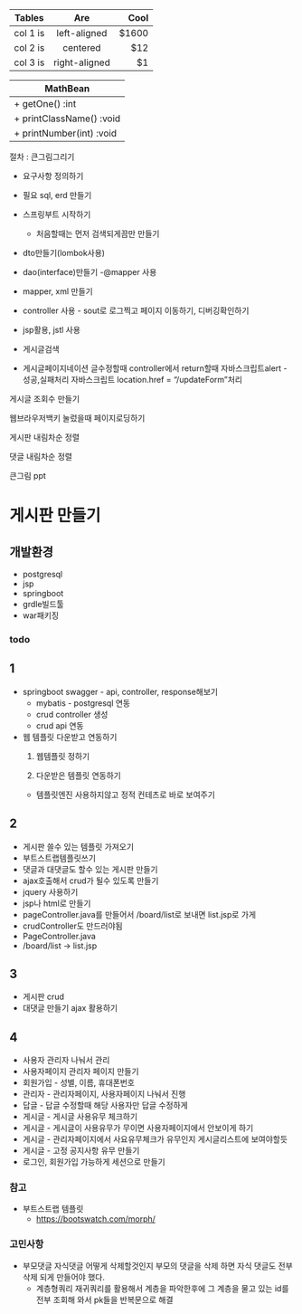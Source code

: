 | Tables   |      Are      |  Cool |
|----------|:-------------:|------:|
| col 1 is |  left-aligned | $1600 |
| col 2 is |    centered   |   $12 |
| col 3 is | right-aligned |    $1 |

| MathBean                 |
|--------------------------|
| + getOne() :int          |
| + printClassName() :void |
| + printNumber(int) :void |

절차 : 큰그림그리기
- 요구사항 정의하기
- 필요 sql, erd 만들기
- 스프링부트 시작하기
    - 처음할때는 먼저 검색되게끔만 만들기
- dto만들기(lombok사용)
- dao(interface)만들기 -@mapper 사용
- mapper, xml 만들기
- controller 사용 - sout로 로그찍고 페이지 이동하기, 디버깅확인하기
- jsp활용, jstl 사용


- 게시글검색
- 게시글페이지네이션
  글수정할때 controller에서 return할때 자바스크립트alert - 성공,실패처리 자바스크립트 location.href = “/updateForm”처리

게시글 조회수 만들기

웹브라우저백키 눌렀을때 페이지로딩하기

게시판 내림차순 정렬

댓글 내림차순 정렬

큰그림 ppt

# 게시판 만들기
## 개발환경
- postgresql
- jsp
- springboot
- grdle빌드툴
- war패키징

### todo


## 1
- springboot swagger - api, controller, response해보기
  - mybatis - postgresql 연동
  - crud controller 생성
  - crud api 연동
- 웹 템플릿 다운받고 연동하기
  1.  웹템플릿 정하기

  2. 다운받은 템플릿 연동하기
  - 템플릿엔진 사용하지않고 정적 컨테츠로 바로 보여주기

## 2
- 게시판 쓸수 있는 템플릿 가져오기
- 부트스트랩템플릿쓰기
- 댓글과 대댓글도 할수 있는 게시판 만들기
- ajax호출해서 crud가 될수 있도록 만들기
- jquery 사용하기
- jsp나 html로 만들기
- pageController.java를 만들어서 /board/list로 보내면 list.jsp로 가게
- crudController도 만드러야됨
- PageController.java
- /board/list -> list.jsp
## 3
- 게시판 crud
- 대댓글 만들기 ajax 활용하기

## 4
- 사용자 관리자 나눠서 관리
- 사용자페이지 관리자 페이지 만들기
- 회원가입 - 성별, 이름, 휴대폰번호
- 관리자 - 관리자페이지, 사용자페이지 나눠서 진행
- 답글 - 답글 수정할때 해당 사용자만 답글 수정하게
- 게시글 - 게시글 사용유무 체크하기
- 게시글 - 게시글이 사용유무가 무이면 사용자페이지에서 안보이게 하기
- 게시글 - 관리자페이지에서 사요유무체크가 유무인지 게시글리스트에 보여야할듯
- 게시글 - 고정 공지사항 유무 만들기
- 로그인, 회원가입 가능하게 세션으로 만들기



### 참고
- 부트스트랩 템플릿
  - https://bootswatch.com/morph/

### 고민사항
- 부모댓글 자식댓글 어떻게 삭제할것인지 부모의 댓글을 삭제 하면 자식 댓글도 전부 삭제 되게 만들어야 했다.
  - 계층형쿼리 재귀쿼리를 활용해서 계층을 파악한후에 그 계층을 물고 있는 id를 전부 조회해 와서 pk들을 반복문으로 해결

